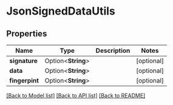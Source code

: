 # JsonSignedDataUtils

## Properties

Name | Type | Description | Notes
------------ | ------------- | ------------- | -------------
**signature** | Option<**String**> |  | [optional]
**data** | Option<**String**> |  | [optional]
**fingerpint** | Option<**String**> |  | [optional]

[[Back to Model list]](../README.md#documentation-for-models) [[Back to API list]](../README.md#documentation-for-api-endpoints) [[Back to README]](../README.md)


